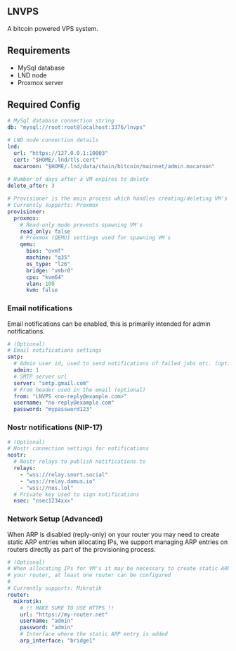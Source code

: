 ## LNVPS

A bitcoin powered VPS system.

## Requirements

- MySql database
- LND node
- Proxmox server

## Required Config

```yaml
# MySql database connection string
db: "mysql://root:root@localhost:3376/lnvps"

# LND node connection details
lnd:
  url: "https://127.0.0.1:10003"
  cert: "$HOME/.lnd/tls.cert"
  macaroon: "$HOME/.lnd/data/chain/bitcoin/mainnet/admin.macaroon"
  
# Number of days after a VM expires to delete
delete_after: 3

# Provisioner is the main process which handles creating/deleting VM's
# Currently supports: Proxmox
provisioner:
  proxmox:
    # Read-only mode prevents spawning VM's
    read_only: false
    # Proxmox (QEMU) settings used for spawning VM's
    qemu:
      bios: "ovmf"
      machine: "q35"
      os_type: "l26"
      bridge: "vmbr0"
      cpu: "kvm64"
      vlan: 100
      kvm: false
```

### Email notifications
Email notifications can be enabled, this is primarily intended for admin notifications.

```yaml
# (Optional) 
# Email notifications settings
smtp:
  # Admin user id, used to send notifications of failed jobs etc. (optional)
  admin: 1
  # SMTP server url
  server: "smtp.gmail.com"
  # From header used in the email (optional)
  from: "LNVPS <no-reply@example.com>"
  username: "no-reply@example.com"
  password: "mypassword123"
```

### Nostr notifications (NIP-17)

```yaml
# (Optional) 
# Nostr connection settings for notifications
nostr:
  # Nostr relays to publish notifications to
  relays:
    - "wss://relay.snort.social"
    - "wss://relay.damus.io"
    - "wss://nos.lol"
  # Private key used to sign notifications
  nsec: "nsec1234xxx"
```

### Network Setup (Advanced)

When ARP is disabled (reply-only) on your router you may need to create static ARP entries when allocating 
IPs, we support managing ARP entries on routers directly as part of the provisioning process.

```yaml
# (Optional) 
# When allocating IPs for VM's it may be necessary to create static ARP entries on 
# your router, at least one router can be configured
#
# Currently supports: Mikrotik
router:
  mikrotik:
    # !! MAKE SURE TO USE HTTPS !!
    url: "https://my-router.net"
    username: "admin"
    password: "admin"
    # Interface where the static ARP entry is added
    arp_interface: "bridge1"
```